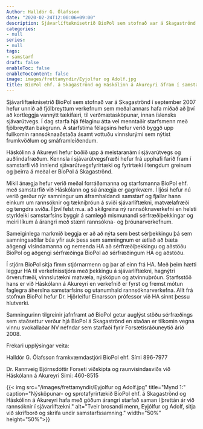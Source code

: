 ```yaml
---
Author: Halldór G. Ólafsson
date: "2020-02-24T12:00:06+09:00"
description: Sjávarlíftæknisetrið BioPol sem stofnað var á Skagaströnd í september 2007 hefur unnið að fjölbreyttum verkefnum sem meðal annars hafa miðað að því að kortleggja vannýtt tækifæri, til verðmætasköpunar, innan íslensks...
categories:
- null
series:
- null
tags:
- samstarf
draft: false
enableToc: false
enableTocContent: false
image: images/frettamyndir/Eyjolfur og Adolf.jpg
title: BioPol ehf. á Skagaströnd og Háskólinn á Akureyri áfram í samstarfi.
---
```


Sjávarlíftæknisetrið BioPol sem stofnað var á Skagaströnd í september 2007 hefur unnið að fjölbreyttum verkefnum sem meðal annars hafa miðað að því að kortleggja vannýtt tækifæri, til verðmætasköpunar, innan íslensks sjávarútvegs. Í dag starfa hjá félaginu átta vel menntaðir starfsmenn með fjölbreyttan bakgrunn. Á starfstíma félagsins hefur verið byggð upp fullkomin rannsóknaaðstaða ásamt vottuðu vinnslurými sem nýtist frumkvöðlum og smáframleiðendum.

Háskólinn á Akureyri hefur boðið upp á meistaranám í sjávarútvegs og auðlindafræðum. Kennsla í sjávarútvegsfræði hefur frá upphafi farið fram í samstarfi við innlend sjávarútvegsfyrirtæki og fyrirtæki í tengdum greinum og þeirra á meðal er BioPol á Skagaströnd.

Mikil ánægja hefur verið meðal forráðamanna og starfsmanna BioPol ehf. með samstarfið við Háskólann og sú ánægja er gagnkvæm. Í ljósi hefur nú verið gerður nýr samningur um áframhaldandi samstarf og fjallar hann einkum um rannsóknir og tækniþróun á sviði sjávarlíftækni, matvælafræði og tengdra sviða. Í því felst m.a. að skilgreina ný rannsóknaverkefni en helsti styrkleiki samstarfsins byggir á samlegð mismunandi sérfræðiþekkingar og meiri líkum á árangri með stærri rannsókna- og þróunarverkefnum.

Sameiginlega markmið beggja er að að nýta sem best sérþekkingu þá sem samningsaðilar búa yfir auk þess sem samningnum er ætlað að bæta aðgengi vísindamanna og nemenda HA að sérfræðiþekkingu og aðstöðu BioPol og aðgengi sérfræðinga BioPol að sérfræðingum HA og aðstöðu.

Í stjórn BioPol sitja fimm stjórnarmenn og þar af einn frá HA. Með þeim hætti leggur HA til verkefnisstjóra með þekkingu á sjávarlíftækni, hagnýtri örverufræði, vinnslutækni matvæla, nýsköpun og atvinnuþróun. Starfsstöð hans er við Háskólann á Akureyri en verkefnið er fyrst og fremst mótun faglegra áherslna samstarfsins og utanumhald rannsóknarverkefna. Allt frá stofnun BioPol hefur Dr. Hjörleifur Einarsson prófessor við HA sinnt þessu hlutverki.

Samningurinn tilgreinir jafnframt að BioPol getur auglýst stöðu sérfræðings sem staðsettur verður hjá BioPol á Skagaströnd en staðan er tilkomin vegna vinnu svokallaðar NV nefndar  sem starfaði fyrir Forsætisráðuneytið árið 2008.

Frekari upplýsingar veita:

Halldór G. Ólafsson
framkvæmdastjóri BioPol ehf.
Sími 896-7977

Dr. Rannveig Björnsdóttir
Forseti viðskipta og raunvísindasviðs við Háskólann á Akureyri
Sími: 460-8515

{{< img src="/images/frettamyndir/Eyjolfur og Adolf.jpg" title="Mynd 1:" caption="Nýsköpunar- og sprotafyrirtækið BioPol ehf. á Skagaströnd og Háskólinn á Akureyri hafa með góðum árangri starfað saman í þrettán ár við rannsóknir í sjávarlíftækni." alt="Tveir brosandi menn, Eyjólfur og Adolf, sitja við skrifborð og skrifa undir samstarfssamning." width="50%" height="50%">}}